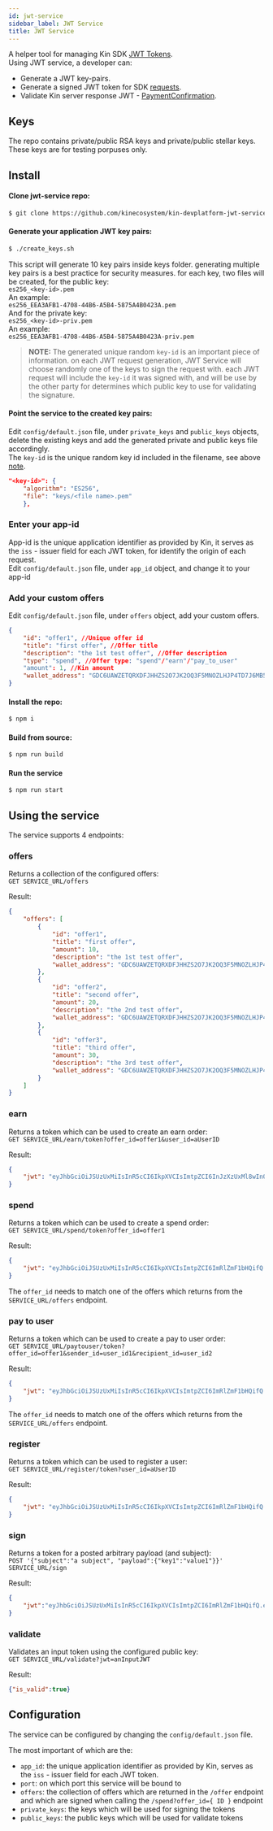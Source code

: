 ```yaml
---
id: jwt-service
sidebar_label: JWT Service
title: JWT Service
---
```


A helper tool for managing Kin SDK [JWT Tokens](jwt).  
Using JWT service, a developer can:

* Generate a JWT key-pairs.
* Generate a signed JWT token for SDK [requests](jwt#JWTRequests).  
* Validate Kin server response JWT - [PaymentConfirmation](jwt#PaymentConfirmation).

## Keys
The repo contains private/public RSA keys and private/public stellar keys.  
These keys are for testing porpuses only.

## Install

#### Clone jwt-service repo:
```bash
$ git clone https://github.com/kinecosystem/kin-devplatform-jwt-service.git
```

#### Generate your application JWT key pairs:

```bash
$ ./create_keys.sh
```

This script will generate 10 key pairs inside keys folder. generating multiple key pairs is a best practice for security measures.
for each key, two files will be created, for the public key:  
`es256_<key-id>.pem`  
An example:  
`es256_EEA3AFB1-4708-44B6-A5B4-5875A4B0423A.pem`  
And for the private key:  
`es256_<key-id>-priv.pem`  
An example:  
`es256_EEA3AFB1-4708-44B6-A5B4-5875A4B0423A-priv.pem`

<a name="KeyIdNote"></a>
> **NOTE:** The generated unique random `key-id` is an important piece of information. on each JWT request generation, JWT Service will choose randomly one of the keys to sign the request with. each JWT request will include the `key-id` it was signed with, and will be use by the other party for determines which public key to use for validating the signature.

#### Point the service to the created key pairs:

Edit `config/default.json` file, under `private_keys` and `public_keys` objects, delete the existing keys and add the generated private and public keys file accordingly.  
The `key-id` is the unique random key id included in the filename, see above [note](#KeyIdNote).
```json
"<key-id>": {
    "algorithm": "ES256",
    "file": "keys/<file name>.pem"
    },
```

### Enter your app-id
App-id is the unique application identifier as provided by Kin, it serves as the `iss` - issuer field for each JWT token, for identify the origin of each request.  
Edit `config/default.json` file, under `app_id` object, and change it to your app-id

### Add your custom offers

Edit `config/default.json` file, under `offers` object, add your custom offers.

```json
{
    "id": "offer1", //Unique offer id
    "title": "first offer", //Offer title
    "description": "the 1st test offer", //Offer description
    "type": "spend", //Offer type: "spend"/"earn"/"pay_to_user"
    "amount": 1, //Kin amount
    "wallet_address": "GDC6UAWZETQRXDFJHHZS2O7JK2OQ3F5MNOZLHJP4TD7J6MB5Q2NH5YGU"
}
```
#### Install the repo:

```bash
$ npm i
```

#### Build from source:

```bash
$ npm run build
```

#### Run the service
```bash
$ npm run start
```

## Using the service
The service supports 4 endpoints:

### offers
Returns a collection of the configured offers:  
`GET SERVICE_URL/offers`

Result:
```json
{
    "offers": [
        {
            "id": "offer1",
            "title": "first offer",
            "amount": 10,
            "description": "the 1st test offer",
            "wallet_address": "GDC6UAWZETQRXDFJHHZS2O7JK2OQ3F5MNOZLHJP4TD7J6MB5Q2NH5YGU"
        },
        {
            "id": "offer2",
            "title": "second offer",
            "amount": 20,
            "description": "the 2nd test offer",
            "wallet_address": "GDC6UAWZETQRXDFJHHZS2O7JK2OQ3F5MNOZLHJP4TD7J6MB5Q2NH5YGU"
        },
        {
            "id": "offer3",
            "title": "third offer",
            "amount": 30,
            "description": "the 3rd test offer",
            "wallet_address": "GDC6UAWZETQRXDFJHHZS2O7JK2OQ3F5MNOZLHJP4TD7J6MB5Q2NH5YGU"
        }
    ]
}
```

### earn <a name="Earn"/>
Returns a token which can be used to create an earn order:  
`GET SERVICE_URL/earn/token?offer_id=offer1&user_id=aUserID`

Result:
```json
{
    "jwt": "eyJhbGciOiJSUzUxMiIsInR5cCI6IkpXVCIsImtpZCI6InJzXzUxMl8wIn0.eyJpc3MiOiJ0ZXN0IiwiZXhwIjoxNTMyNjExNjI5NDg1LCJpYXQiOjE1MzI1OTAwMjk0OTIsInN1YiI6ImVhcm4iLCJvZmZlciI6eyJpZCI6Im9mZmVyNCIsImFtb3VudCI6MX0sInJlY2lwaWVudCI6eyJ1c2VyX2lkIjoieW9zIiwidGl0bGUiOiJmb3VydGggb2ZmZXIiLCJkZXNjcmlwdGlvbiI6InRoZSA0dGggdGVzdCBvZmZlciJ9fQ.GGRnkIOa2PmwDws1jmySHC9Amb12QsNKwxMeD__gGjLUi4UNKPqyVIn4T_jsuwfHQGuvTGBQzZW3AV_9O_sb6uDnwE5c2k0ClL5IOdzV48NvjFJg2kT8e_h_IHDoCEMbVu0hU_UiOryjhoKb3pp7zDsymRcwhXNS2Hhzb6BOFb0"
}
```

### spend <a name="Spend"/>
Returns a token which can be used to create a spend order:  
`GET SERVICE_URL/spend/token?offer_id=offer1`

Result:
```json
{
    "jwt": "eyJhbGciOiJSUzUxMiIsInR5cCI6IkpXVCIsImtpZCI6ImRlZmF1bHQifQ.eyJ0eXAiOiJKV1QiLCJpZCI6Im9mZmVyMSIsInRpdGxlIjoidGhpcmQgb2ZmZXIiLCJhbW91bnQiOjMwLCJkZXNjcmlwdGlvbiI6InRoZSAzcmQgdGVzdCBvZmZlciIsIndhbGxldF9hZGRyZXNzIjoiR0RDNlVBV1pFVFFSWERGSkhIWlMyTzdKSzJPUTNGNU1OT1pMSEpQNFREN0o2TUI1UTJOSDVZR1UiLCJpYXQiOjE1MjM4NzI4MDYsImV4cCI6MTUyNTQxODI3OTE3MCwic3ViIjoic3BlbmQifQ.d2pEsXzWMr-XXNfnKYL52C-GscRMdIqtrETdpGc2R_TOnLcScXMLFU62HshP3hxZW88vi5JY42MszVApNmCQ_XI9XgVcZcAIYx6Ef63sO-e1WG8_oPRFFLwHf1p8VylArtkvaz2JkWbHVPQuCNdcwf31JUMVSqJZHGk6ez3KaSQ"
}
```

The `offer_id` needs to match one of the offers which returns from the `SERVICE_URL/offers` endpoint.

### pay to user <a name="PayToUser"/>
Returns a token which can be used to create a pay to user order:  
`GET SERVICE_URL/paytouser/token?offer_id=offer1&sender_id=user_id1&recipient_id=user_id2`

Result:
```json
{
    "jwt": "eyJhbGciOiJSUzUxMiIsInR5cCI6IkpXVCIsImtpZCI6ImRlZmF1bHQifQ.eyJ0eXAiOiJKV1QiLCJpZCI6Im9mZmVyMSIsInRpdGxlIjoidGhpcmQgb2ZmZXIiLCJhbW91bnQiOjMwLCJkZXNjcmlwdGlvbiI6InRoZSAzcmQgdGVzdCBvZmZlciIsIndhbGxldF9hZGRyZXNzIjoiR0RDNlVBV1pFVFFSWERGSkhIWlMyTzdKSzJPUTNGNU1OT1pMSEpQNFREN0o2TUI1UTJOSDVZR1UiLCJpYXQiOjE1MjM4NzI4MDYsImV4cCI6MTUyNTQxODI3OTE3MCwic3ViIjoic3BlbmQifQ.d2pEsXzWMr-XXNfnKYL52C-GscRMdIqtrETdpGc2R_TOnLcScXMLFU62HshP3hxZW88vi5JY42MszVApNmCQ_XI9XgVcZcAIYx6Ef63sO-e1WG8_oPRFFLwHf1p8VylArtkvaz2JkWbHVPQuCNdcwf31JUMVSqJZHGk6ez3KaSQ"
}
```

The `offer_id` needs to match one of the offers which returns from the `SERVICE_URL/offers` endpoint.

### register <a name="Register"/>
Returns a token which can be used to register a user:  
`GET SERVICE_URL/register/token?user_id=aUserID`

Result:
```json
{
    "jwt": "eyJhbGciOiJSUzUxMiIsInR5cCI6IkpXVCIsImtpZCI6ImRlZmF1bHQifQ.eyJ0eXAiOiJKV1QiLCJ1c2VyX2lkIjoiYVVzZXJJRCIsImlhdCI6MTUyMzg3Mjk5NSwiZXhwIjoxNTI1NDE4NDY4Mzc2LCJzdWIiOiJyZWdpc3RlciJ9.RenNzwLk7DQCi-U3vXZO4d-4pM4nA1X-RW3JHGWq3BNRLOrzePQZ7O6VgW7wV2-YBPjR9UEAU9XrKs8FT7DYDzgfQA5iFOpEHRlDoiILmwPrje601BE5LGvoNPR4HI4bIPgDiw2-XuIqqNXRVCx4oWqR_p_ex8GEA95ty0aoP4Q"
}
```

### sign
Returns a token for a posted arbitrary payload (and subject):  
`POST '{"subject":"a subject", "payload":{"key1":"value1"}}' SERVICE_URL/sign`

Result:
```json
{
    "jwt":"eyJhbGciOiJSUzUxMiIsInR5cCI6IkpXVCIsImtpZCI6ImRlZmF1bHQifQ.eyJ0eXAiOiJKV1QiLCJrZXkxIjoidmFsdWUxIiwiaWF0IjoxNTIzODczMjEzLCJleHAiOjE1MjU0MTg2ODY5MTQsInN1YiI6ImEgc3ViamVjdCJ9.KzkD8VSHNZmo0H6Mb5a83OEiaDKUugO3R7Z2JN4GJh7YepH_gz0-sZ0YlLffvYnohwhciysJ9wtcwJ8YwbO7sedObmdZbezEYaBBowaezGzIMJeZc9erfTWu7aYP_-je-DpyVbY1lLvoFF8AufF7xPmYQQweYqFGhIp-9AHtKds"
}
```

### validate
Validates an input token using the configured public key:  
`GET SERVICE_URL/validate?jwt=anInputJWT`

Result:
```json
{"is_valid":true}
```

## Configuration
The service can be configured by changing the `config/default.json` file.

The most important of which are the:

* `app_id`: the unique application identifier as provided by Kin, serves as the `iss` - issuer field for each JWT token.
* `port`: on which port this service will be bound to
* `offers`: the collection of offers which are returned in the `/offer` endpoint and which are signed when calling the `/spend?offer_id={ ID }` endpoint
* `private_keys`: the keys which will be used for signing the tokens
* `public_keys`: the public keys which will be used for validate tokens